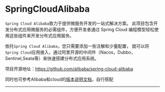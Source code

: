 # SpringCloudAlibaba

`Spring Cloud Alibaba`致力于提供微服务开发的一站式解决方案。
此项目包含开发分布式应用微服务的必需组件，方便开发者通过 Spring Cloud 编程模型轻松使用这些组件来开发分布式应用服务。

依托`Spring Cloud Alibaba`，您只需要添加一些注解和少量配置，
就可以将`Spring Cloud`应用接入，通过阿里开源的中间件（Nacos，Dubbo，Sentinel,Seata等）来快速搭建分布式应用系统。

项目开源地址：https://github.com/alibaba/spring-cloud-alibaba

同时也可参考Alibaba和cloud的[版本说明文档](https://github.com/alibaba/spring-cloud-alibaba/wiki/%E7%89%88%E6%9C%AC%E8%AF%B4%E6%98%8E)，自行搭配


----
